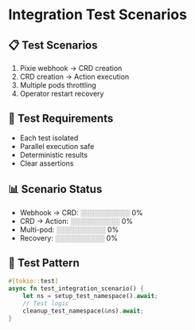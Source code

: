 # Integration Test Scenarios

## 📋 Test Scenarios
1. Pixie webhook → CRD creation
2. CRD creation → Action execution
3. Multiple pods throttling
4. Operator restart recovery

## 🧪 Test Requirements
- Each test isolated
- Parallel execution safe
- Deterministic results
- Clear assertions

## 📊 Scenario Status
- Webhook → CRD: ░░░░░░░░░░ 0%
- CRD → Action: ░░░░░░░░░░ 0%
- Multi-pod: ░░░░░░░░░░ 0%
- Recovery: ░░░░░░░░░░ 0%

## 🔧 Test Pattern
```rust
#[tokio::test]
async fn test_integration_scenario() {
    let ns = setup_test_namespace().await;
    // Test logic
    cleanup_test_namespace(&ns).await;
}
```